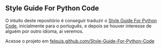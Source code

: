 ﻿Style Guide For Python Code
---------------------------

O intuito deste repositório é conseguir traduzir o [Style Guide For Python Code], inicialmente para o português, e depois se houver interesse de alguém por outro idioma, ai veremos.

Acesse o projeto em [felquis.github.com/Style-Guide-For-Python-Code]

[Style Guide For Python Code]: http://www.python.org/dev/peps/pep-0008/ "Style Guide For Python Code"
[felquis.github.com/Style-Guide-For-Python-Code]: http://felquis.github.com/Style-Guide-For-Python-Code "Acesse o projeto aqui"